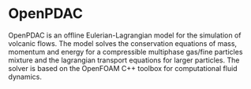 # OpenPDAC

OpenPDAC is an offline Eulerian-Lagrangian model for the simulation of volcanic flows. The model solves the conservation equations of mass, momentum and energy for a compressible multiphase gas/fine particles mixture and the lagrangian transport equations for larger particles. The solver is based on the OpenFOAM C++ toolbox for computational fluid dynamics. 
